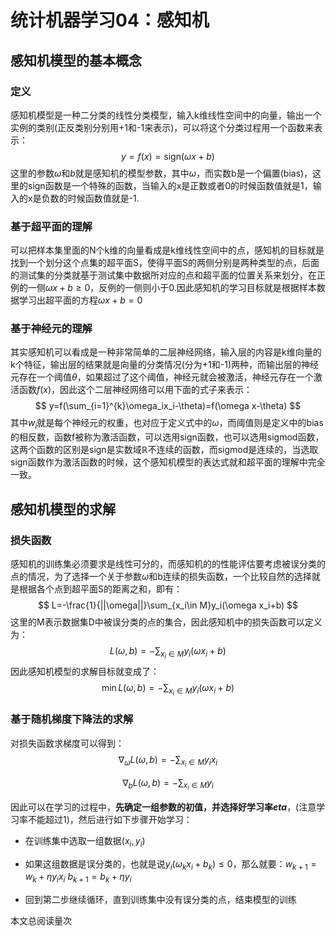 # 统计机器学习04：感知机

感知机模型的基本概念
--------------------

### 定义

感知机模型是一种二分类的线性分类模型，输入k维线性空间中的向量，输出一个实例的类别(正反类别分别用+1和-1来表示)，可以将这个分类过程用一个函数来表示： $$y=f(x)=\mathrm{sign}(\omega x + b)$$
这里的参数$\omega$和$b$就是感知机的模型参数，其中$\omega$，而实数b是一个偏置(bias)，这里的sign函数是一个特殊的函数，当输入的x是正数或者0的时候函数值就是1，输入的x是负数的时候函数值就是-1.

### 基于超平面的理解

可以把样本集里面的N个k维的向量看成是k维线性空间中的点，感知机的目标就是找到一个划分这个点集的超平面S，使得平面S的两侧分别是两种类型的点，后面的测试集的分类就基于测试集中数据所对应的点和超平面的位置关系来划分，在正例的一侧$\omega x + b\ge 0$，反例的一侧则小于0.因此感知机的学习目标就是根据样本数据学习出超平面的方程$\omega x + b=0$

### 基于神经元的理解

其实感知机可以看成是一种非常简单的二层神经网络，输入层的内容是k维向量的k个特征，输出层的结果就是向量的分类情况(分为+1和-1)两种，而输出层的神经元存在一个阈值$\theta$，如果超过了这个阈值，神经元就会被激活，神经元存在一个激活函数$f(x)$，因此这个二层神经网络可以用下面的式子来表示：
$$
y=f(\sum_{i=1}^{k}\omega_ix_i-\theta)=f(\omega x-\theta)
$$
其中$w_i$就是每个神经元的权重，也对应于定义式中的$\omega$，而阈值则是定义中的bias的相反数，函数f被称为激活函数，可以选用sign函数，也可以选用sigmod函数，这两个函数的区别是sign是实数域$\mathbb R$不连续的函数，而sigmod是连续的，当选取sign函数作为激活函数的时候，这个感知机模型的表达式就和超平面的理解中完全一致。

感知机模型的求解
----------------

### 损失函数

感知机的训练集必须要求是线性可分的，而感知机的的性能评估要考虑被误分类的点的情况，为了选择一个关于参数$\omega$​和b连续的损失函数，一个比较自然的选择就是根据各个点到超平面S的距离之和，即有：
$$
L=-\frac{1}{||\omega||}\sum_{x_i\in M}y_i(\omega x_i+b)
$$
这里的M表示数据集D中被误分类的点的集合，因此感知机中的损失函数可以定义为：
$$
L(\omega, b)=-\sum_{x_i\in M}y_i(\omega x_i+b)
$$
因此感知机模型的求解目标就变成了：
$$
\min L(\omega,b)=-\sum_{x_i\in M}y_i(\omega x_i+b)
$$


### 基于随机梯度下降法的求解

对损失函数求梯度可以得到：
$$
\nabla_{\omega}L(\omega, b)=-\sum_{x_i\in M}y_ix_i
$$

$$
\nabla_{b}L(\omega, b)=-\sum_{x_i\in M}y_i
$$

因此可以在学习的过程中，**先确定一组参数的初值，并选择好学习率$eta$**，(注意学习率不能超过1)，然后进行如下步骤开始学习：

-   在训练集中选取一组数据$(x_i,y_i)$

-   如果这组数据是误分类的，也就是说$y_i(\omega_kx_i+b_k)\le 0$，那么就要：$w_{k+1}=w_k+\eta y_ix_i$ $b_{k+1}=b_k+\eta y_i$

-   回到第二步继续循环，直到训练集中没有误分类的点，结束模型的训练


<span id="busuanzi_container_page_pv">本文总阅读量<span id="busuanzi_value_page_pv"></span>次</span>